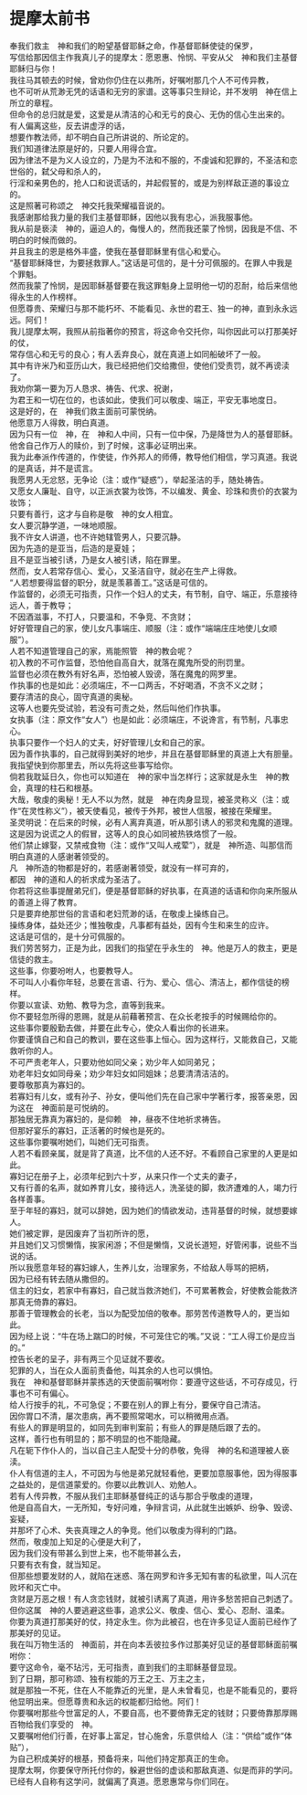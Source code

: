 # 提摩太前书
奉我们救主　神和我们的盼望基督耶稣之命，作基督耶稣使徒的保罗，  
写信给那因信主作我真儿子的提摩太：愿恩惠、怜悯、平安从父　神和我们主基督耶稣归与你！  
我往马其顿去的时候，曾劝你仍住在以弗所，好嘱咐那几个人不可传异教，  
也不可听从荒渺无凭的话语和无穷的家谱。这等事只生辩论，并不发明　神在信上所立的章程。  
但命令的总归就是爱，这爱是从清洁的心和无亏的良心、无伪的信心生出来的。  
有人偏离这些，反去讲虚浮的话，  
想要作教法师，却不明白自己所讲说的、所论定的。  
我们知道律法原是好的，只要人用得合宜。  
因为律法不是为义人设立的，乃是为不法和不服的，不虔诚和犯罪的，不圣洁和恋世俗的，弑父母和杀人的，  
行淫和亲男色的，抢人口和说谎话的，并起假誓的，或是为别样敌正道的事设立的。  
这是照著可称颂之　神交托我荣耀福音说的。  
我感谢那给我力量的我们主基督耶稣，因他以我有忠心，派我服事他。  
我从前是亵渎　神的，逼迫人的，侮慢人的，然而我还蒙了怜悯，因我是不信、不明白的时候而做的。  
并且我主的恩是格外丰盛，使我在基督耶稣里有信心和爱心。  
“基督耶稣降世，为要拯救罪人。”这话是可信的，是十分可佩服的。在罪人中我是个罪魁。  
然而我蒙了怜悯，是因耶稣基督要在我这罪魁身上显明他一切的忍耐，给后来信他得永生的人作榜样。  
但愿尊贵、荣耀归与那不能朽坏、不能看见、永世的君王、独一的神，直到永永远远。阿们！  
我儿提摩太啊，我照从前指著你的预言，将这命令交托你，叫你因此可以打那美好的仗，  
常存信心和无亏的良心；有人丢弃良心，就在真道上如同船破坏了一般。  
其中有许米乃和亚历山大，我已经把他们交给撒但，使他们受责罚，就不再谤渎了。  
我劝你第一要为万人恳求、祷告、代求、祝谢，  
为君王和一切在位的，也该如此，使我们可以敬虔、端正，平安无事地度日。  
这是好的，在　神我们救主面前可蒙悦纳。  
他愿意万人得救，明白真道。  
因为只有一位　神，在　神和人中间，只有一位中保，乃是降世为人的基督耶稣。  
他舍自己作万人的赎价，到了时候，这事必证明出来。  
我为此奉派作传道的，作使徒，作外邦人的师傅，教导他们相信，学习真道。我说的是真话，并不是谎言。  
我愿男人无忿怒，无争论（注：或作“疑惑”），举起圣洁的手，随处祷告。  
又愿女人廉耻、自守，以正派衣裳为妆饰，不以编发、黄金、珍珠和贵价的衣裳为妆饰；  
只要有善行，这才与自称是敬　神的女人相宜。  
女人要沉静学道，一味地顺服。  
我不许女人讲道，也不许她辖管男人，只要沉静。  
因为先造的是亚当，后造的是夏娃；  
且不是亚当被引诱，乃是女人被引诱，陷在罪里。  
然而，女人若常存信心、爱心，又圣洁自守，就必在生产上得救。  
“人若想要得监督的职分，就是羡慕善工。”这话是可信的。  
作监督的，必须无可指责，只作一个妇人的丈夫，有节制，自守、端正，乐意接待远人，善于教导；  
不因酒滋事，不打人，只要温和，不争竞、不贪财；  
好好管理自己的家，使儿女凡事端庄、顺服（注：或作“端端庄庄地使儿女顺服”）。  
人若不知道管理自己的家，焉能照管　神的教会呢？  
初入教的不可作监督，恐怕他自高自大，就落在魔鬼所受的刑罚里。  
监督也必须在教外有好名声，恐怕被人毁谤，落在魔鬼的网罗里。  
作执事的也是如此：必须端庄，不一口两舌，不好喝酒，不贪不义之财；  
要存清洁的良心，固守真道的奥秘。  
这等人也要先受试验，若没有可责之处，然后叫他们作执事。  
女执事（注：原文作“女人”）也是如此：必须端庄，不说谗言，有节制，凡事忠心。  
执事只要作一个妇人的丈夫，好好管理儿女和自己的家。  
因为善作执事的，自己就得到美好的地步，并且在基督耶稣里的真道上大有胆量。  
我指望快到你那里去，所以先将这些事写给你。  
倘若我耽延日久，你也可以知道在　神的家中当怎样行；这家就是永生　神的教会，真理的柱石和根基。  
大哉，敬虔的奥秘！无人不以为然，就是　神在肉身显现，被圣灵称义（注：或作“在灵性称义”），被天使看见，被传于外邦，被世人信服，被接在荣耀里。  
圣灵明说：在后来的时候，必有人离弃真道，听从那引诱人的邪灵和鬼魔的道理。  
这是因为说谎之人的假冒，这等人的良心如同被热铁烙惯了一般。  
他们禁止嫁娶，又禁戒食物（注：或作“又叫人戒荤”），就是　神所造、叫那信而明白真道的人感谢著领受的。  
凡　神所造的物都是好的，若感谢著领受，就没有一样可弃的，  
都因　神的道和人的祈求成为圣洁了。  
你若将这些事提醒弟兄们，便是基督耶稣的好执事，在真道的话语和你向来所服从的善道上得了教育。  
只是要弃绝那世俗的言语和老妇荒渺的话，在敬虔上操练自己。  
操练身体，益处还少；惟独敬虔，凡事都有益处，因有今生和来生的应许。  
这话是可信的，是十分可佩服的。  
我们劳苦努力，正是为此，因我们的指望在乎永生的　神。他是万人的救主，更是信徒的救主。  
这些事，你要吩咐人，也要教导人。  
不可叫人小看你年轻，总要在言语、行为、爱心、信心、清洁上，都作信徒的榜样。  
你要以宣读、劝勉、教导为念，直等到我来。  
你不要轻忽所得的恩赐，就是从前藉著预言、在众长老按手的时候赐给你的。  
这些事你要殷勤去做，并要在此专心，使众人看出你的长进来。  
你要谨慎自己和自己的教训，要在这些事上恒心。因为这样行，又能救自己，又能救听你的人。  
不可严责老年人，只要劝他如同父亲；劝少年人如同弟兄；  
劝老年妇女如同母亲；劝少年妇女如同姐妹；总要清清洁洁的。  
要尊敬那真为寡妇的。  
若寡妇有儿女，或有孙子、孙女，便叫他们先在自己家中学著行孝，报答亲恩，因为这在　神面前是可悦纳的。  
那独居无靠真为寡妇的，是仰赖　神，昼夜不住地祈求祷告。  
但那好宴乐的寡妇，正活著的时候也是死的。  
这些事你要嘱咐她们，叫她们无可指责。  
人若不看顾亲属，就是背了真道，比不信的人还不好。不看顾自己家里的人更是如此。  
寡妇记在册子上，必须年纪到六十岁，从来只作一个丈夫的妻子，  
又有行善的名声，就如养育儿女，接待远人，洗圣徒的脚，救济遭难的人，竭力行各样善事。  
至于年轻的寡妇，就可以辞她，因为她们的情欲发动，违背基督的时候，就想要嫁人。  
她们被定罪，是因废弃了当初所许的愿，  
并且她们又习惯懒惰，挨家闲游；不但是懒惰，又说长道短，好管闲事，说些不当说的话。  
所以我愿意年轻的寡妇嫁人，生养儿女，治理家务，不给敌人辱骂的把柄，  
因为已经有转去随从撒但的。  
信主的妇女，若家中有寡妇，自己就当救济她们，不可累著教会，好使教会能救济那真无倚靠的寡妇。  
那善于管理教会的长老，当以为配受加倍的敬奉。那劳苦传道教导人的，更当如此。  
因为经上说：“牛在场上踹□的时候，不可笼住它的嘴。”又说：“工人得工价是应当的。”  
控告长老的呈子，非有两三个见证就不要收。  
犯罪的人，当在众人面前责备他，叫其余的人也可以惧怕。  
我在　神和基督耶稣并蒙拣选的天使面前嘱咐你：要遵守这些话，不可存成见，行事也不可有偏心。  
给人行按手的礼，不可急促；不要在别人的罪上有分，要保守自己清洁。  
因你胃口不清，屡次患病，再不要照常喝水，可以稍微用点酒。  
有些人的罪是明显的，如同先到审判案前；有些人的罪是随后跟了去的。  
这样，善行也有明显的；那不明显的也不能隐藏。  
凡在轭下作仆人的，当以自己主人配受十分的恭敬，免得　神的名和道理被人亵渎。  
仆人有信道的主人，不可因为与他是弟兄就轻看他，更要加意服事他，因为得服事之益处的，是信道蒙爱的。你要以此教训人、劝勉人。  
若有人传异教，不服从我们主耶稣基督纯正的话与那合乎敬虔的道理，  
他是自高自大，一无所知，专好问难，争辩言词，从此就生出嫉妒、纷争、毁谤、妄疑，  
并那坏了心术、失丧真理之人的争竞。他们以敬虔为得利的门路。  
然而，敬虔加上知足的心便是大利了，  
因为我们没有带甚么到世上来，也不能带甚么去，  
只要有衣有食，就当知足。  
但那些想要发财的人，就陷在迷惑、落在网罗和许多无知有害的私欲里，叫人沉在败坏和灭亡中。  
贪财是万恶之根！有人贪恋钱财，就被引诱离了真道，用许多愁苦把自己刺透了。  
但你这属　神的人要逃避这些事，追求公义、敬虔、信心、爱心、忍耐、温柔。  
你要为真道打那美好的仗，持定永生。你为此被召，也在许多见证人面前已经作了那美好的见证。  
我在叫万物生活的　神面前，并在向本丢彼拉多作过那美好见证的基督耶稣面前嘱咐你：  
要守这命令，毫不玷污，无可指责，直到我们的主耶稣基督显现。  
到了日期，那可称颂、独有权能的万王之王、万主之主，  
就是那独一不死，住在人不能靠近的光里，是人未曾看见，也是不能看见的，要将他显明出来。但愿尊贵和永远的权能都归给他。阿们！  
你要嘱咐那些今世富足的人，不要自高，也不要倚靠无定的钱财；只要倚靠那厚赐百物给我们享受的　神。  
又要嘱咐他们行善，在好事上富足，甘心施舍，乐意供给人（注：“供给”或作“体贴”），  
为自己积成美好的根基，预备将来，叫他们持定那真正的生命。  
提摩太啊，你要保守所托付你的，躲避世俗的虚谈和那敌真道、似是而非的学问。  
已经有人自称有这学问，就偏离了真道。愿恩惠常与你们同在。
